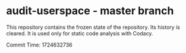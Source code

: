 # audit-userspace - master branch

This repository contains the frozen state of the repository.
Its history is cleared. It is used only for static code
analysis with Codacy.

Commit Time: 1724632736